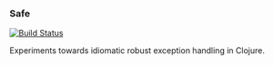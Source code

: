 ### Safe


[![Build Status](https://travis-ci.org/RutledgePaulV/safe.svg?branch=master)](https://travis-ci.org/RutledgePaulV/safe)


Experiments towards idiomatic robust exception handling in Clojure.
